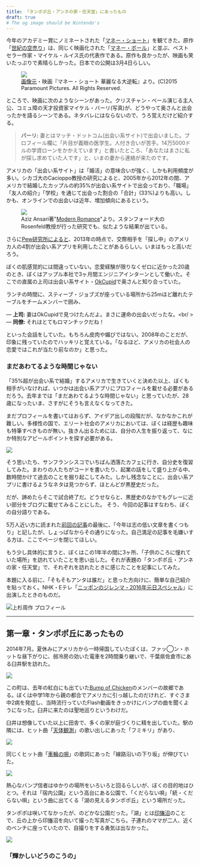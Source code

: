 ```yaml
---
title: 「タンポポ丘・アンネの家・任天堂」にあったもの
draft: true
# The og image should be Nintendo's
---
```


今年のアカデミー賞にノミネートされた「[マネー・ショート](http://www.moneyshort.jp/)」を観てきた。原作「[世紀の空売り](http://www.amazon.co.jp/世紀の空売り　世界経済の破綻に賭けた男たち-文春文庫-マイケル・ルイス-ebook/dp/B019F9BL0E?tag=chibicode-22)」は、同じく映画化された「[マネー・ボール](http://www.amazon.co.jp/ebook/dp/B00CPW2Z9U?tag=chibicode-22)」と並ぶ、ベストセラー作家・マイケル・ルイス氏の代表作である。原作も良かったが、映画も笑いたっぷりで素晴らしかった。日本での公開は3月4日らしい。

<figure>
  <img src="/assets/images/tanpopo-anne-nintendo/the-big-short.jpg" />
<figcaption><a href="http://top.tsite.jp/entertainment/cinema/i/27218466/index">画像元</a>・映画『マネー・ショート 華麗なる大逆転』より。(C)2015 Paramount Pictures. All Rights Reserved.</figcaption>
</figure>

ところで、映画に次のようなシーンがあった。クリスチャン・ベール演じる主人公、コミュ障の天才投資家マイケル・バーリ(写真)が、どうやって奥さんと出会ったかを語るシーンである。ネタバレにはならないので、うろ覚えだけど紹介する。

> **バーリ:** 妻とはマッチ・ドットコム(出会い系サイト)で出会いました。プロフィール欄に「片目が義眼の医学生。人付き合いが苦手。14万5000ドルの学資ローンをかかえています」と書いたところ、「あなたはまさに私が探し求めていた人です」と、いまの妻から連絡が来たのです。

アメリカの「出会い系サイト」は「婚活」の意味合いが強く、しかも利用頻度が多い。シカゴ大のCacioppo教授の研究によると、2005年から2012年の間、アメリカで結婚したカップルの約35%が出会い系サイトで出会っており、「職場」「友人の紹介」「学校」を通じて出会った割合の「合計」(33%)よりも高い。しかも、オンラインでの出会いは近年、増加傾向にあるという。

<figure>
  <img src="/assets/images/tanpopo-anne-nintendo/how-americans-meet.png" />
<figcaption>Aziz Ansari著"<a href="http://www.amazon.co.jp/Modern-Romance-Aziz-Ansari-ebook/dp/B00OZ0TMYG?tag=chibicode-22">Modern Romance</a>"より。スタンフォード大のRosenfeld教授が行った研究でも、似たような結果が出ている。</figcaption>
</figure>

さらに[Pew研究所によると](http://www.pewinternet.org/2013/10/21/online-dating-relationships/)、2013年の時点で、交際相手を「探し中」のアメリカ人の4割が出会い系アプリを利用したことがあるらしい。いまはもっと高いだろう。

ぼくの肌感覚的には間違っていない。恋愛経験が限りなくゼロに近かった20歳のとき、ぼくはアップル本社で3ヶ月間エンジニアインターンとして働いた。そこでの直属の上司は出会い系サイト・[OkCupid](https://www.okcupid.com/)で奥さんと知り合っていた。

ランチの時間に、スティーブ・ジョブズが座っている場所から25mほど離れたテーブルをチームメンバーで囲み、

— **上司:** 妻はOkCupidで見つけたんだよ。まさに運命の出会いだったな。<br/ >
— **同僚:** それはとてもロマンチックだね！

といった会話をしていた。もちろん皮肉や媚びではない。2008年のことだが、印象に残っていたのでハッキリと覚えている。「なるほど、アメリカの社会人の恋愛ではこれが当たり前なのか」と思った。

### まだあわてるような時間じゃない

「35%超が出会い系で結婚」するアメリカで生きていくと決めた以上、ぼくも相手がいなければ、いつかは出会い系アプリにプロフィールを載せる必要があるだろう。去年までは「まだあわてるような時間じゃない」と思っていたが、28歳になったいま、さすがにそうも言えなくなってきた。

まだプロフィールを書いてはおらず、アイデア出しの段階だが、なかなかこれが難しい。多様性の国で、エリート社会のアメリカにおいては、ぼくは経歴も趣味も特筆すべきものが無い。抜きん出るためには、自分の人生を振り返って、なにか特別なアピールポイントを探す必要がある。

![](/assets/images/tanpopo-anne-nintendo/sf-cafe.jpg)

そう思いたち、サンフランシスコでいちばん洒落たカフェに行き、自分史を復習してみた。まわりの人たちがコードを書いたり、起業の話をして盛り上がる中、数時間かけて過去のことを掘り起こしてみた。しかし残念なことに、出会い系アプリに書けるようなネタは見つからず、ほとんどが黒歴史だった。

だが、諦めたらそこで試合終了だ。どうせならと、黒歴史のなかでもグレーに近い部分をブログに載せてみることにした。
そう、今回の記事はすなわち、ぼくの自分語りである。

5万人近い方に読まれた[前回の記事](http://chibicode.com/nhk-dilemma/)の最後に、「今年は志の低い文章を書くつもり」と記したが、しょっぱなからその通りになった。自己満足の記事を毛嫌いする方は、ここでページを閉じてほしい。

もう少し具体的に言うと、ぼくはこの1年半の間に3ヶ所、「子供のころに憧れていた場所」を訪れていたことを思い出した。それが表題の「タンポポ丘・アンネの家・任天堂」で、それぞれを訪れたときに感じたことを記事にしてみた。

本題に入る前に、「そもそもアンタは誰だ」と思った方向けに、簡単な自己紹介を貼っておく。NHK・Eテレ「[ニッポンのジレンマ・2016年元日スペシャル](http://chibicode.com/nhk-dilemma/)」に出演したときのものだ。

![上杉周作 プロフィール](/assets/images/tanpopo-anne-nintendo/dilemma.jpg)

---

## 第一章・タンポポ丘にあったもの

2014年7月。夏休みにアメリカから一時帰国していたぼくは、ファッ◯ン・ホットな昼下がりに、弱冷房の効いた電車を2時間乗り継いで、千葉県佐倉市にある臼井駅を訪れた。

![](/assets/images/tanpopo-anne-nintendo/usui.jpg)

この町は、去年の紅白にも出ていた[Bump of Chicken](http://www.bumpofchicken.com/)のメンバーの故郷である。ぼくは中学1年から親の都合でアメリカに引っ越したのだけれど、すぐさま中2病を発症し、当時流行っていたFlash動画をきっかけにバンプの曲を聞くようになった。臼井に来たのは聖地巡りというわけだ。

臼井は想像していた以上に田舎で、多くの家が庭づくりに精を出していた。駅の隣には、ヒット曲「[天体観測](https://www.youtube.com/watch?v=j7CDb610Bg0)」の歌い出しにあった「フミキリ」があり、

![](/assets/images/tanpopo-anne-nintendo/usui2.jpg)

同じくヒット曲「[車輪の唄](https://www.youtube.com/watch?v=x9S9oygUEW0)」の歌詞にあった「線路沿いの下り坂」が伸びていた。

![](/assets/images/tanpopo-anne-nintendo/usui3.jpg)

熱心なバンプ信者はゆかりの場所をいろいろと回るらしいが、ぼくの目的地はひとつ。それは「宿内公園」という高台にある公園で、「くだらない唄」「続・くだらない唄」という曲に出てくる「湖の見えるタンポポ丘」という場所だった。

タンポポは咲いてなかったが、のどかな公園だった。「湖」とは[印旛沼](https://ja.wikipedia.org/wiki/%E5%8D%B0%E6%97%9B%E6%B2%BC)のことで、丘の上から印旛沼を向いて撮った写真がこちら。子連れのママが二人、近くのベンチに座っていたので、自撮りをする勇気は出なかった。

![](/assets/images/tanpopo-anne-nintendo/tanpopo.jpg)

### 「輝かしいどうのこうの」
